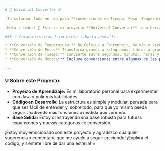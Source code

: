 ```yaml
---
# 🚀 Universal Converter 🌐

¡Tu solución todo en uno para **conversiones de Tiempo, Peso, Temperatura y Moneda**! 🌡️⚖️⏰💰

¡Hola a todos! 👋 Este es mi proyecto **Universal Converter**, una herramienta en Java que estoy desarrollando con mucho entusiasmo. Como estudiante, este es un **proyecto inicial** donde estoy aplicando y aprendiendo los fundamentos de la programación orientada a objetos y la lógica de negocio. ¡Poco a poco iré mejorándolo y añadiendo más funcionalidades! 🚀

### ✨ Características Principales (¡Hasta ahora!):

* **Conversión de Temperatura:** De Celsius a Fahrenheit, Kelvin y viceversa. ¡Ideal para entender el clima en cualquier lugar del mundo! ☀️❄️
* **Conversión de Peso:** Transforma gramos a kilogramos, libras a gramos y mucho más. ¡Útil para la cocina o para cálculos básicos! 📦
* **Conversión de Tiempo:** Convierte entre segundos, minutos, horas y días. ¡Una forma sencilla de gestionar lapsos! ⏳
* **Conversión de Moneda:** Incluye conversiones entre algunas de las principales divisas. ¡Perfecto para empezar a entender el mundo financiero! 💸 (Nota: Por ahora, las tasas son fijas para simplificar el aprendizaje, ¡pero planeo integrar APIs para datos en tiempo real más adelante! 😉)

---
```


### 💡 Sobre este Proyecto:

* **Proyecto de Aprendizaje:** Es mi laboratorio personal para experimentar con Java y pulir mis habilidades.
* **Código en Desarrollo:** La estructura es simple y modular, pensada para que sea fácil de entender y, sobre todo, para que yo mismo pueda seguir añadiendo más funciones a medida que aprendo.
* **Base Sólida:** Estoy construyendo una base robusta para futuras expansiones y nuevas categorías de conversión.

¡Estoy muy emocionado con este proyecto y agradezco cualquier sugerencia o comentario que me ayude a seguir creciendo! ¡Explora el código, y siéntete libre de dar una estrella! ⭐
